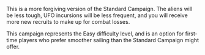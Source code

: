 This is a more forgiving version of the Standard Campaign. The aliens
will be less tough, UFO incursions will be less frequent, and you will
receive more new recruits to make up for combat losses.

This campaign represents the Easy difficulty level, and is an option for
first-time players who prefer smoother sailing than the Standard
Campaign might offer.